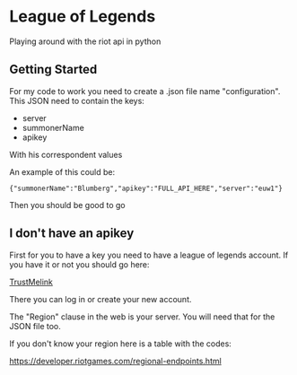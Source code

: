 # League of Legends

Playing around with the riot api in python

## Getting Started

For my code to work you need to create a .json file name "configuration". This JSON need to contain the keys:

* server
* summonerName
* apikey

With his correspondent values

An example of this could be:

```
{"summonerName":"Blumberg","apikey":"FULL_API_HERE","server":"euw1"}
```

Then you should be good to go

## I don't have an apikey

First for you to have a key you need to have a league of legends account. If you have it or not you should go here:

[TrustMelink](https://auth.riotgames.com/authorize?redirect_uri=https://developer.riotgames.com/oauth2-callback&client_id=riot-developer-portal&response_type=code&scope=openid+email+summoner)

There you can log in or create your new account. 

The "Region" clause in the web is your server. You will need that for the JSON file too. 

If you don't know your region here is a table with the codes:

https://developer.riotgames.com/regional-endpoints.html
